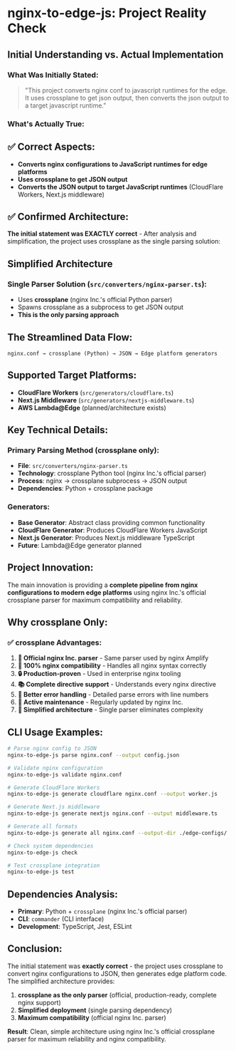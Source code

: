 # nginx-to-edge-js: Project Reality Check

## Initial Understanding vs. Actual Implementation

### What Was Initially Stated:
> "This project converts nginx conf to javascript runtimes for the edge. It uses crossplane to get json output, then converts the json output to a target javascript runtime."

### What's Actually True:

## ✅ Correct Aspects:
- **Converts nginx configurations to JavaScript runtimes for edge platforms**
- **Uses crossplane to get JSON output**
- **Converts the JSON output to target JavaScript runtimes** (CloudFlare Workers, Next.js middleware)

## ✅ Confirmed Architecture:
**The initial statement was EXACTLY correct** - After analysis and simplification, the project uses crossplane as the single parsing solution:

## Simplified Architecture

### **Single Parser Solution** (`src/converters/nginx-parser.ts`):
- Uses **crossplane** (nginx Inc.'s official Python parser)
- Spawns crossplane as a subprocess to get JSON output
- **This is the only parsing approach**

## The Streamlined Data Flow:

```
nginx.conf → crossplane (Python) → JSON → Edge platform generators
```

## Supported Target Platforms:
- **CloudFlare Workers** (`src/generators/cloudflare.ts`)
- **Next.js Middleware** (`src/generators/nextjs-middleware.ts`)  
- **AWS Lambda@Edge** (planned/architecture exists)

## Key Technical Details:

### Primary Parsing Method (crossplane only):
- **File**: `src/converters/nginx-parser.ts`
- **Technology**: crossplane Python tool (nginx Inc.'s official parser)
- **Process**: nginx → crossplane subprocess → JSON output
- **Dependencies**: Python + crossplane package

### Generators:
- **Base Generator**: Abstract class providing common functionality
- **CloudFlare Generator**: Produces CloudFlare Workers JavaScript
- **Next.js Generator**: Produces Next.js middleware TypeScript
- **Future**: Lambda@Edge generator planned

## Project Innovation:
The main innovation is providing a **complete pipeline from nginx configurations to modern edge platforms** using nginx Inc.'s official crossplane parser for maximum compatibility and reliability.

## Why crossplane Only:

### ✅ **crossplane Advantages:**
1. **🏅 Official nginx Inc. parser** - Same parser used by nginx Amplify
2. **🎯 100% nginx compatibility** - Handles all nginx syntax correctly
3. **🔒 Production-proven** - Used in enterprise nginx tooling
4. **📚 Complete directive support** - Understands every nginx directive
5. **🐛 Better error handling** - Detailed parse errors with line numbers
6. **🔄 Active maintenance** - Regularly updated by nginx Inc.
7. **🎯 Simplified architecture** - Single parser eliminates complexity

## CLI Usage Examples:
```bash
# Parse nginx config to JSON
nginx-to-edge-js parse nginx.conf --output config.json

# Validate nginx configuration
nginx-to-edge-js validate nginx.conf

# Generate CloudFlare Workers
nginx-to-edge-js generate cloudflare nginx.conf --output worker.js

# Generate Next.js middleware
nginx-to-edge-js generate nextjs nginx.conf --output middleware.ts

# Generate all formats
nginx-to-edge-js generate all nginx.conf --output-dir ./edge-configs/

# Check system dependencies
nginx-to-edge-js check

# Test crossplane integration
nginx-to-edge-js test
```

## Dependencies Analysis:
- **Primary**: Python + `crossplane` (nginx Inc.'s official parser)
- **CLI**: `commander` (CLI interface)
- **Development**: TypeScript, Jest, ESLint

## Conclusion:
The initial statement was **exactly correct** - the project uses crossplane to convert nginx configurations to JSON, then generates edge platform code. The simplified architecture provides:

1. **crossplane as the only parser** (official, production-ready, complete nginx support)
2. **Simplified deployment** (single parsing dependency)
3. **Maximum compatibility** (official nginx Inc. parser)

**Result**: Clean, simple architecture using nginx Inc.'s official crossplane parser for maximum reliability and nginx compatibility.
